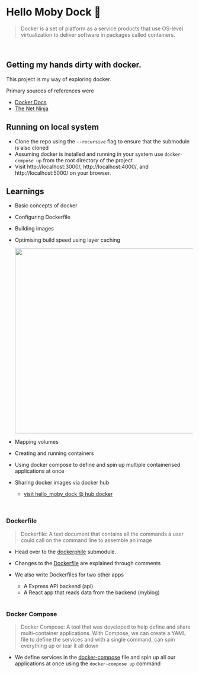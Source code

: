 # Hello Moby Dock :whale:

> Docker is a set of platform as a service products that use OS-level virtualization to deliver software in packages called containers.

<br>

## Getting my hands dirty with docker.

This project is my way of exploring docker.

Primary sources of references were

- [Docker Docs](https://docs.docker.com/get-started/overview/)
- [The Net Ninja](https://youtube.com/playlist?list=PL4cUxeGkcC9hxjeEtdHFNYMtCpjNBm3h7)

## Running on local system

- Clone the repo using the `--recursive` flag to ensure that the submodule is also cloned
- Assuming docker is installed and running in your system use
  `docker-compose up` from the root directory of the project
- Visit http://localhost:3000/, http://localhost:4000/, and http://localhost:5000/ on your browser.

## Learnings

- Basic concepts of docker
- Configuring Dockerfile
- Building images
- Optimising build speed using layer caching
    <div>
    <img src="https://github.com/dwi13L/the_dockerphile/blob/0bd8350cb0e1a4cefae90661e32527854b96707c/Build%20Speed%20Comparison.png" width="500"/>
    </div>

- Mapping volumes
- Creating and running containers
- Using docker compose to define and spin up multiple containerised applications at once
- Sharing docker images via docker hub
  - [visit hello_moby_dock @ hub.docker](https://hub.docker.com/repository/docker/dwi13l/hello_moby_dock)

<br>

### Dockerfile

> Dockerfile: A text document that contains all the commands a user could call on the command line to assemble an image

- Head over to the [dockerphile](https://github.com/dwi13L/the_dockerphile/tree/fa862932e1e64b8282845abd0e56a367fa2a6b8f) submodule.
- Changes to the [Dockerfile](https://github.com/dwi13L/the_dockerphile/blob/2a1eed6312e81da83449dc90aa57d878ea08eb52/Dockerfile) are explained through comments
- We also write Dockerfiles for two other apps

  - A Express API backend (api)
  - A React app that reads data from the backend (myblog)

  <br>

### Docker Compose

> Docker Compose: A tool that was developed to help define and share multi-container applications. With Compose, we can create a YAML file to define the services and with a single command, can spin everything up or tear it all down

- We define services in the [docker-compose](https://github.com/dwi13L/moby-dock-meets/blob/db65796d9c17e4cc4684f88968691e5b5560ed4d/docker-compose.yaml) file and spin up all our applications at once using the `docker-compose up` command
